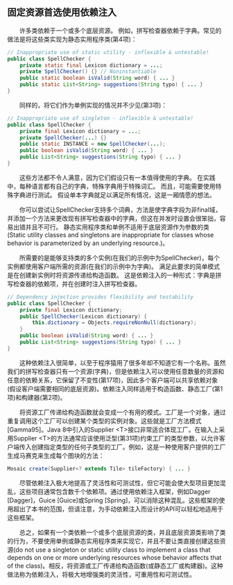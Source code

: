 ## 固定资源首选使用依赖注入

&emsp;&emsp;许多类依赖于一个或多个底层资源。 例如，拼写检查器依赖于字典。常见的做法是将这些类实现为静态实用程序类(第4项)：

```java
// Inappropriate use of static utility - inflexible & untestable!
public class SpellChecker {
    private static final Lexicon dictionary = ...;
    private SpellChecker() {} // Noninstantiable
    public static boolean isValid(String word) { ... }
    public static List<String> suggestions(String typo) { ... }
}
```

&emsp;&emsp;同样的，将它们作为单例实现的情况并不少见(第3项)：

```java
// Inappropriate use of singleton - inflexible & untestable!
public class SpellChecker {
    private final Lexicon dictionary = ...;
    private SpellChecker(...) {}
    public static INSTANCE = new SpellChecker(...);
    public boolean isValid(String word) { ... }
    public List<String> suggestions(String typo) { ... }
}
```

&emsp;&emsp;这些方法都不令人满意，因为它们假设只有一本值得使用的字典。 在实践中，每种语言都有自己的字典，特殊字典用于特殊词汇。 而且，可能需要使用特殊字典进行测试。 假设单本字典就足以满足所有情况，这是一厢情愿的想法。

&emsp;&emsp;你可以尝试让SpellChecker支持多个词典，方法是使字典字段为非final域，并添加一个方法来更改现有拼写检查器中的字典，但这在并发时设置会很笨拙，容易出错并且不可行。 静态实用程序类和单例不适用于底层资源作为参数的类(Static utility classes and singletons are inappropriate for classes whose behavior is parameterized by an underlying resource.)。

&emsp;&emsp;所需要的是能够支持类的多个实例(在我们的示例中为SpellChecker)，每个实例都使用客户端所需的资源(在我们的示例中为字典)。 满足此要求的简单模式是在创建新实例时将资源传递给构造函数。 这是依赖注入的一种形式：字典是拼写检查器的依赖项，并在创建时注入拼写检查器。

```java
// Dependency injection provides flexibility and testability
public class SpellChecker {
    private final Lexicon dictionary;
    public SpellChecker(Lexicon dictionary) {
        this.dictionary = Objects.requireNonNull(dictionary);
    }
    public boolean isValid(String word) { ... }
    public List<String> suggestions(String typo) { ... }
}
```

&emsp;&emsp;这种依赖注入很简单，以至于程序猿用了很多年却不知道它有一个名称。虽然我们的拼写检查器只有一个资源(字典)，但是依赖注入可以使用任意数量的资源和任意的依赖关系，它保留了不变性(第17项)，因此多个客户端可以共享依赖对象(假设客户端需要相同的底层资源)。依赖注入同样适用于构造函数、静态工厂(第1项)和构建器(第2项)。

&emsp;&emsp;将资源工厂传递给构造函数就会变成一个有用的模式。工厂是一个对象，通过重复调用这个工厂可以创建某个类型的实例对象。这些就是工厂方法模式 \[Gamma95\]。Java 8中引入的Supplier &lt;T&gt;接口非常适合体现工厂。在输入上采用Supplier &lt;T&gt;的方法通常应该使用泛型(第31项)约束工厂的类型参数，以允许客户端传入创建指定类型的任何子类型的工厂。例如，这是一种使用客户提供的工厂生成马赛克来生成每个图块的方法：

```java
Mosaic create(Supplier<? extends Tile> tileFactory) { ... }
```

&emsp;&emsp;尽管依赖注入极大地提高了灵活性和可测试性，但它可能会使大型项目更加混乱，这些项目通常包含数千个依赖项。通过使用依赖注入框架，例如Dagger \[Dagger\]，Guice \[Guice\]或Spring \[Spring\]，可以消除这种混乱。这些框架的使用超出了本书的范围，但请注意，为手动依赖注入而设计的API可以轻松地适用于这些框架。

&emsp;&emsp;总之，如果有一个类依赖一个或多个底层资源的类，并且底层资源类影响了类的行为，不要使用单例或静态实用程序类来实现它，并且不要让类直接创建这些资源(do not use a singleton or static utility class to implement a class that depends on one or more underlying resources whose behavior affects that of the class)。相反，将资源或工厂传递给构造函数(或静态工厂或构建器)。这种做法称为依赖注入，将极大地增强类的灵活性，可重用性和可测试性。